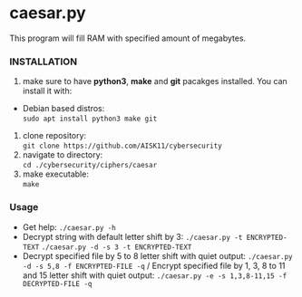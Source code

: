 # caesar.py
This program will fill RAM with specified amount of megabytes.

### INSTALLATION
1. make sure to have **python3**, **make** and **git** pacakges installed. You can install it with:
* Debian based distros:\
`sudo apt install python3 make git`
1. clone repository:\
`git clone https://github.com/AISK11/cybersecurity`
1. navigate to directory:\
`cd ./cybersecurity/ciphers/caesar`
1. make executable:\
`make`

### Usage
* Get help:
`./caesar.py -h`
* Decrypt string with default letter shift by 3:
`./caesar.py -t ENCRYPTED-TEXT`
`./caesar.py -d -s 3 -t ENCRYPTED-TEXT`
* Decrypt specified file by 5 to 8 letter shift with quiet output:
`./caesar.py -d -s 5,8 -f ENCRYPTED-FILE -q`
/ Encrypt specified file by 1, 3, 8 to 11 and 15 letter shift with quiet output:
`./caesar.py -e -s 1,3,8-11,15 -f DECRYPTED-FILE -q`
